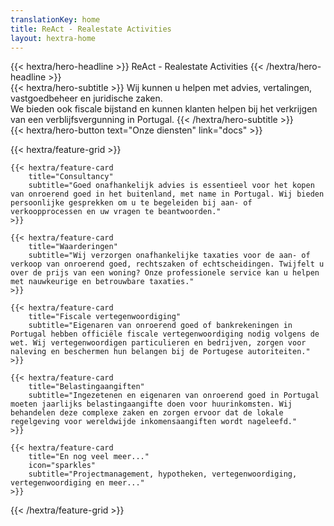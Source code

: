 ```yaml
---
translationKey: home
title: ReAct - Realestate Activities
layout: hextra-home
---
```


<div class="hx-mt-6 hx-mb-6">
{{< hextra/hero-headline >}}
  ReAct - Realestate Activities
{{< /hextra/hero-headline >}}
</div>

<div class="hx-mb-12">
{{< hextra/hero-subtitle >}}
  Wij kunnen u helpen met advies, vertalingen, vastgoedbeheer en juridische zaken. &nbsp;<br class="sm:hx-block hx-hidden" />We bieden ook fiscale bijstand en kunnen klanten helpen bij het verkrijgen van een verblijfsvergunning in Portugal.
{{< /hextra/hero-subtitle >}}
</div>

<div class="hx-mb-6">
{{< hextra/hero-button text="Onze diensten" link="docs" >}}
</div>

<div class="hx-mt-6"></div>

{{\< hextra/feature-grid >}}

```
{{< hextra/feature-card
    title="Consultancy"
    subtitle="Goed onafhankelijk advies is essentieel voor het kopen van onroerend goed in het buitenland, met name in Portugal. Wij bieden persoonlijke gesprekken om u te begeleiden bij aan- of verkoopprocessen en uw vragen te beantwoorden."
>}}

{{< hextra/feature-card
    title="Waarderingen"
    subtitle="Wij verzorgen onafhankelijke taxaties voor de aan- of verkoop van onroerend goed, rechtszaken of echtscheidingen. Twijfelt u over de prijs van een woning? Onze professionele service kan u helpen met nauwkeurige en betrouwbare taxaties."
>}}

{{< hextra/feature-card
    title="Fiscale vertegenwoordiging"
    subtitle="Eigenaren van onroerend goed of bankrekeningen in Portugal hebben officiële fiscale vertegenwoordiging nodig volgens de wet. Wij vertegenwoordigen particulieren en bedrijven, zorgen voor naleving en beschermen hun belangen bij de Portugese autoriteiten."
>}}

{{< hextra/feature-card
    title="Belastingaangiften"
    subtitle="Ingezetenen en eigenaren van onroerend goed in Portugal moeten jaarlijks belastingaangifte doen voor huurinkomsten. Wij behandelen deze complexe zaken en zorgen ervoor dat de lokale regelgeving voor wereldwijde inkomensaangiften wordt nageleefd."
>}}

{{< hextra/feature-card
    title="En nog veel meer..."
    icon="sparkles"
    subtitle="Projectmanagement, hypotheken, vertegenwoordiging, vertegenwoordiging en meer..."
>}}
```

{{\< /hextra/feature-grid >}}
